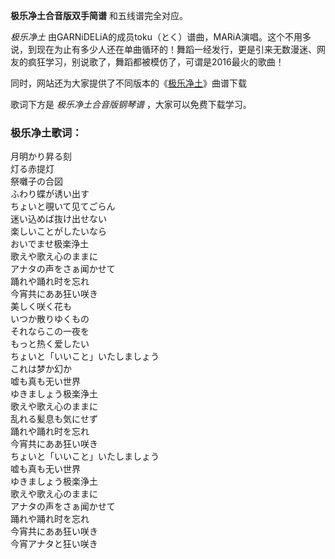 

**极乐净土合音版双手简谱** 和五线谱完全对应。

_极乐净土_
由GARNiDELiA的成员toku（とく）谱曲，MARiA演唱。这个不用多说，到现在为止有多少人还在单曲循环的！舞蹈一经发行，更是引来无数漫迷、网友的疯狂学习，别说歌了，舞蹈都被模仿了，可谓是2016最火的歌曲！

同时，网站还为大家提供了不同版本的《[极乐净土](Music-7441-极乐净土-GARNiDELiA.html "极乐净土")》曲谱下载

歌词下方是 _极乐净土合音版钢琴谱_ ，大家可以免费下载学习。

### 极乐净土歌词：

月明かり昇る刻  
灯る赤提灯  
祭囃子の合図  
ふわり蝶が诱い出す  
ちょいと覗いて见てごらん  
迷い込めば抜け出せない  
楽しいことがしたいなら  
おいでませ极楽浄土  
歌えや歌え心のままに  
アナタの声をさぁ闻かせて  
踊れや踊れ时を忘れ  
今宵共にああ狂い咲き  
美しく咲く花も  
いつか散りゆくもの  
それならこの一夜を  
もっと热く爱したい  
ちょいと「いいこと」いたしましょう  
これは梦か幻か  
嘘も真も无い世界  
ゆきましょう极楽浄土  
歌えや歌え心のままに  
乱れる髪息も気にせず  
踊れや踊れ时を忘れ  
今宵共にああ狂い咲き  
ちょいと「いいこと」いたしましょう  
嘘も真も无い世界  
ゆきましょう极楽浄土  
歌えや歌え心のままに  
アナタの声をさぁ闻かせて  
踊れや踊れ时を忘れ  
今宵共にああ狂い咲き  
今宵アナタと狂い咲き

